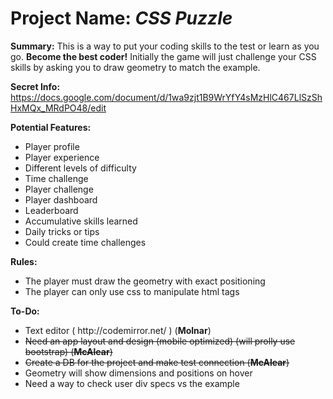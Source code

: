 <h1>Project Name: <i>CSS Puzzle</i></h1>

<b>Summary:</b>
This is a way to put your coding skills to the test or learn as you go. <b>Become the best coder!</b> Initially the game will just challenge your CSS skills by asking you to draw geometry to match the example.

<b>Secret Info:</b> https://docs.google.com/document/d/1wa9zjt1B9WrYfY4sMzHlC467LlSzShHxMQx_MRdPO48/edit

<b>Potential Features:</b>
  <ul>
    <li>Player profile</li>
    <li>Player experience</li>
    <li>Different levels of difficulty</li>
    <li>Time challenge</li>
    <li>Player challenge</li>
    <li>Player dashboard</li>
    <li>Leaderboard</li>
    <li>Accumulative skills learned</li>
    <li>Daily tricks or tips</li>
    <li>Could create time challenges</li>
  </ul>

<b>Rules:</b>
  <ul>
    <li>The player must draw the geometry with exact positioning</li>
    <li>The player can only use css to manipulate html tags</li>
  </ul>
  
<b>To-Do:</b>
  <ul>
    <li>Text editor ( http://codemirror.net/ ) (<b>Molnar</b>)</li>
    <li><s>Need an app layout and design (mobile optimized) (will prolly use bootstrap) (<b>McAlear</b>)</s></li>
    <li><s>Create a DB for the project and make test connection (<b>McAlear</b>)</s></li>
    <li>Geometry will show dimensions and positions on hover</li>
    <li>Need a way to check user div specs vs the example</li>
  </ul>
